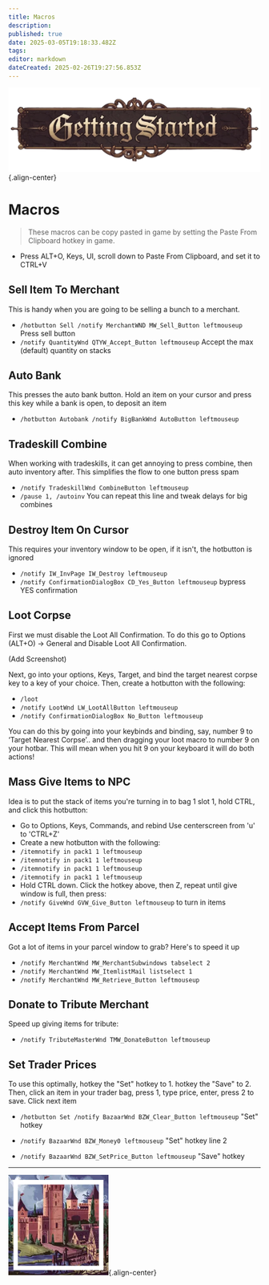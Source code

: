 ```yaml
---
title: Macros
description: 
published: true
date: 2025-03-05T19:18:33.482Z
tags: 
editor: markdown
dateCreated: 2025-02-26T19:27:56.853Z
---
```


![gettingstartedbanner.webp](/gettingstartedbanner.webp){.align-center}

# Macros

>These macros can be copy pasted in game by setting the Paste From Clipboard hotkey in game.

   - Press ALT+O, Keys, UI, scroll down to Paste From Clipboard, and set it to CTRL+V

## Sell Item To Merchant

This is handy when you are going to be selling a bunch to a merchant.

- `/hotbutton Sell /notify MerchantWND MW_Sell_Button leftmouseup` Press sell button
- `/notify QuantityWnd QTYW_Accept_Button leftmouseup` Accept the max (default) quantity on stacks

## Auto Bank

This presses the auto bank button. Hold an item on your cursor and press this key while a bank is open, to deposit an item

- `/hotbutton Autobank /notify BigBankWnd AutoButton leftmouseup`

## Tradeskill Combine

When working with tradeskills, it can get annoying to press combine, then auto inventory after. This simplifies the flow to one button press spam

- `/notify TradeskillWnd CombineButton leftmouseup`
- `/pause 1, /autoinv` You can repeat this line and tweak delays for big combines


## Destroy Item On Cursor

This requires your inventory window to be open, if it isn't, the hotbutton is ignored

- `/notify IW_InvPage IW_Destroy leftmouseup`
- `/notify ConfirmationDialogBox CD_Yes_Button leftmouseup` bypress YES confirmation

## Loot Corpse

First we must disable the Loot All Confirmation. To do this go to Options (ALT+O) -> General and Disable Loot All Confirmation.

(Add Screenshot)

Next, go into your options, Keys, Target, and bind the target nearest corpse key to a key of your choice. Then, create a hotbutton with the following:

- `/loot`
- `/notify LootWnd LW_LootAllButton leftmouseup`
- `/notify ConfirmationDialogBox No_Button leftmouseup`

You can do this by going into your keybinds and binding, say, number 9 to ‘Target Nearest Corpse’.. and then dragging your loot macro to number 9 on your hotbar. This will mean when you hit 9 on your keyboard it will do both actions!

## Mass Give Items to NPC

Idea is to put the stack of items you're turning in to bag 1 slot 1, hold CTRL, and click this hotbutton:

- Go to Options, Keys, Commands, and rebind Use centerscreen from 'u' to 'CTRL+Z'
- Create a new hotbutton with the following:
- `/itemnotify in pack1 1 leftmouseup`
- `/itemnotify in pack1 1 leftmouseup`
- `/itemnotify in pack1 1 leftmouseup`
- `/itemnotify in pack1 1 leftmouseup`
- Hold CTRL down. Click the hotkey above, then Z, repeat until give window is full, then press:
- `/notify GiveWnd GVW_Give_Button leftmouseup` to turn in items

## Accept Items From Parcel

Got a lot of items in your parcel window to grab? Here's to speed it up

- `/notify MerchantWnd MW_MerchantSubwindows tabselect 2`
- `/notify MerchantWnd MW_ItemlistMail listselect 1`
- `/notify MerchantWnd MW_Retrieve_Button leftmouseup`

## Donate to Tribute Merchant

Speed up giving items for tribute:

- `/notify TributeMasterWnd TMW_DonateButton leftmouseup`


## Set Trader Prices

To use this optimally, hotkey the "Set" hotkey to 1. hotkey the "Save" to 2. Then, click an item in your trader bag, press 1, type price, enter, press 2 to save. Click next item

- `/hotbutton Set /notify BazaarWnd BZW_Clear_Button leftmouseup` "Set" hotkey
- `/notify BazaarWnd BZW_Money0 leftmouseup` "Set" hotkey line 2

- `/notify BazaarWnd BZW_SetPrice_Button leftmouseup` "Save" hotkey

---

![pagebreak3.webp](/pagebreak3.webp){.align-center}